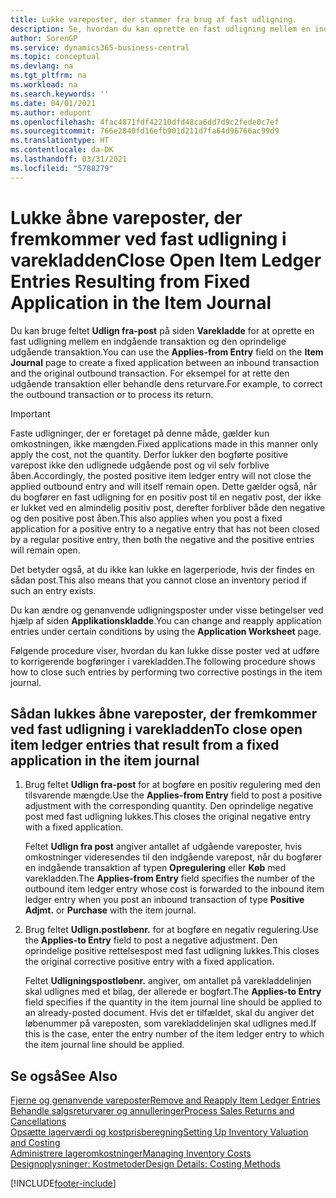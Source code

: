 ```yaml
---
title: Lukke vareposter, der stammer fra brug af fast udligning.
description: Se, hvordan du kan oprette en fast udligning mellem en indgående transaktion og den oprindelige udgående transaktion i varekladden.
author: SorenGP
ms.service: dynamics365-business-central
ms.topic: conceptual
ms.devlang: na
ms.tgt_pltfrm: na
ms.workload: na
ms.search.keywords: ''
ms.date: 04/01/2021
ms.author: edupont
ms.openlocfilehash: 4fac4871fdf42210dfd48ca6dd7d9c2fede0c7ef
ms.sourcegitcommit: 766e2840fd16efb901d211d7fa64d96766ac99d9
ms.translationtype: HT
ms.contentlocale: da-DK
ms.lasthandoff: 03/31/2021
ms.locfileid: "5788279"
---
```

# <a name="close-open-item-ledger-entries-resulting-from-fixed-application-in-the-item-journal"></a><span data-ttu-id="1fa92-103">Lukke åbne vareposter, der fremkommer ved fast udligning i varekladden</span><span class="sxs-lookup"><span data-stu-id="1fa92-103">Close Open Item Ledger Entries Resulting from Fixed Application in the Item Journal</span></span>

<span data-ttu-id="1fa92-104">Du kan bruge feltet **Udlign fra-post** på siden **Varekladde** for at oprette en fast udligning mellem en indgående transaktion og den oprindelige udgående transaktion.</span><span class="sxs-lookup"><span data-stu-id="1fa92-104">You can use the **Applies-from Entry** field on the **Item Journal** page to create a fixed application between an inbound transaction and the original outbound transaction.</span></span> <span data-ttu-id="1fa92-105">For eksempel for at rette den udgående transaktion eller behandle dens returvare.</span><span class="sxs-lookup"><span data-stu-id="1fa92-105">For example, to correct the outbound transaction or to process its return.</span></span>  

> [!IMPORTANT]  
> <span data-ttu-id="1fa92-106">Faste udligninger, der er foretaget på denne måde, gælder kun omkostningen, ikke mængden.</span><span class="sxs-lookup"><span data-stu-id="1fa92-106">Fixed applications made in this manner only apply the cost, not the quantity.</span></span> <span data-ttu-id="1fa92-107">Derfor lukker den bogførte positive varepost ikke den udlignede udgående post og vil selv forblive åben.</span><span class="sxs-lookup"><span data-stu-id="1fa92-107">Accordingly, the posted positive item ledger entry will not close the applied outbound entry and will itself remain open.</span></span> <span data-ttu-id="1fa92-108">Dette gælder også, når du bogfører en fast udligning for en positiv post til en negativ post, der ikke er lukket ved en almindelig positiv post, derefter forbliver både den negative og den positive post åben.</span><span class="sxs-lookup"><span data-stu-id="1fa92-108">This also applies when you post a fixed application for a positive entry to a negative entry that has not been closed by a regular positive entry, then both the negative and the positive entries will remain open.</span></span>  
>
> <span data-ttu-id="1fa92-109">Det betyder også, at du ikke kan lukke en lagerperiode, hvis der findes en sådan post.</span><span class="sxs-lookup"><span data-stu-id="1fa92-109">This also means that you cannot close an inventory period if such an entry exists.</span></span>  

<span data-ttu-id="1fa92-110">Du kan ændre og genanvende udligningsposter under visse betingelser ved hjælp af siden **Applikationskladde**.</span><span class="sxs-lookup"><span data-stu-id="1fa92-110">You can change and reapply application entries under certain conditions by using the **Application Worksheet** page.</span></span>  

<span data-ttu-id="1fa92-111">Følgende procedure viser, hvordan du kan lukke disse poster ved at udføre to korrigerende bogføringer i varekladden.</span><span class="sxs-lookup"><span data-stu-id="1fa92-111">The following procedure shows how to close such entries by performing two corrective postings in the item journal.</span></span>  

## <a name="to-close-open-item-ledger-entries-that-result-from-a-fixed-application-in-the-item-journal"></a><span data-ttu-id="1fa92-112">Sådan lukkes åbne vareposter, der fremkommer ved fast udligning i varekladden</span><span class="sxs-lookup"><span data-stu-id="1fa92-112">To close open item ledger entries that result from a fixed application in the item journal</span></span>  

1. <span data-ttu-id="1fa92-113">Brug feltet **Udlign fra-post** for at bogføre en positiv regulering med den tilsvarende mængde.</span><span class="sxs-lookup"><span data-stu-id="1fa92-113">Use the **Applies-from Entry** field to post a positive adjustment with the corresponding quantity.</span></span> <span data-ttu-id="1fa92-114">Den oprindelige negative post med fast udligning lukkes.</span><span class="sxs-lookup"><span data-stu-id="1fa92-114">This closes the original negative entry with a fixed application.</span></span>  

    <span data-ttu-id="1fa92-115">Feltet **Udlign fra post** angiver antallet af udgående vareposter, hvis omkostninger videresendes til den indgående varepost, når du bogfører en indgående transaktion af typen **Opregulering** eller **Køb** med varekladden.</span><span class="sxs-lookup"><span data-stu-id="1fa92-115">The **Applies-from Entry** field specifies the number of the outbound item ledger entry whose cost is forwarded to the inbound item ledger entry when you post an inbound transaction of type **Positive Adjmt.** or **Purchase** with the item journal.</span></span>  
2. <span data-ttu-id="1fa92-116">Brug feltet **Udlign.postløbenr.** for at bogføre en negativ regulering.</span><span class="sxs-lookup"><span data-stu-id="1fa92-116">Use the **Applies-to Entry** field to post a negative adjustment.</span></span> <span data-ttu-id="1fa92-117">Den oprindelige positive rettelsespost med fast udligning lukkes.</span><span class="sxs-lookup"><span data-stu-id="1fa92-117">This closes the original corrective positive entry with a fixed application.</span></span>  

    <span data-ttu-id="1fa92-118">Feltet **Udligningspostløbenr.** angiver, om antallet på varekladdelinjen skal udlignes med et bilag, der allerede er bogført.</span><span class="sxs-lookup"><span data-stu-id="1fa92-118">The **Applies-to Entry** field specifies if the quantity in the item journal line should be applied to an already-posted document.</span></span> <span data-ttu-id="1fa92-119">Hvis det er tilfældet, skal du angiver det løbenummer på vareposten, som varekladdelinjen skal udlignes med.</span><span class="sxs-lookup"><span data-stu-id="1fa92-119">If this is the case, enter the entry number of the item ledger entry to which the item journal line should be applied.</span></span>

## <a name="see-also"></a><span data-ttu-id="1fa92-120">Se også</span><span class="sxs-lookup"><span data-stu-id="1fa92-120">See Also</span></span>

[<span data-ttu-id="1fa92-121">Fjerne og genanvende vareposter</span><span class="sxs-lookup"><span data-stu-id="1fa92-121">Remove and Reapply Item Ledger Entries</span></span>](finance-how-to-remove-and-reapply-item-entries.md)  
[<span data-ttu-id="1fa92-122">Behandle salgsreturvarer og annulleringer</span><span class="sxs-lookup"><span data-stu-id="1fa92-122">Process Sales Returns and Cancellations</span></span>](sales-how-process-sales-returns-cancellations.md)  
[<span data-ttu-id="1fa92-123">Opsætte lagerværdi og kostprisberegning</span><span class="sxs-lookup"><span data-stu-id="1fa92-123">Setting Up Inventory Valuation and Costing</span></span>](finance-set-up-inventory-valuation-and-costing.md)  
[<span data-ttu-id="1fa92-124">Administrere lageromkostninger</span><span class="sxs-lookup"><span data-stu-id="1fa92-124">Managing Inventory Costs</span></span>](finance-manage-inventory-costs.md)  
[<span data-ttu-id="1fa92-125">Designoplysninger: Kostmetoder</span><span class="sxs-lookup"><span data-stu-id="1fa92-125">Design Details: Costing Methods</span></span>](design-details-costing-methods.md)


[!INCLUDE[footer-include](includes/footer-banner.md)]